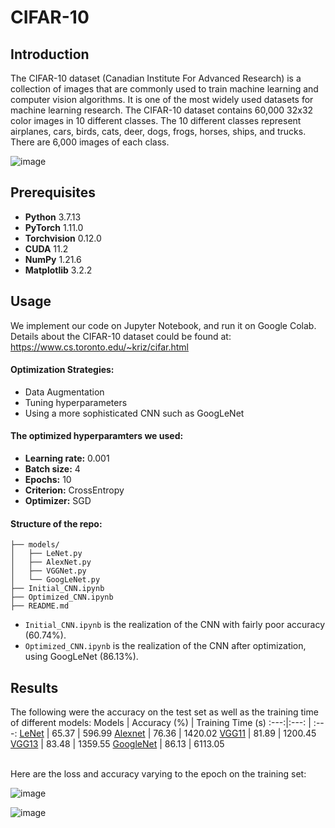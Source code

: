 # CIFAR-10
## Introduction
The CIFAR-10 dataset (Canadian Institute For Advanced Research) is a collection of images that are commonly used to train machine learning and computer vision algorithms. It is one of the most widely used datasets for machine learning research. The CIFAR-10 dataset contains 60,000 32x32 color images in 10 different classes. The 10 different classes represent airplanes, cars, birds, cats, deer, dogs, frogs, horses, ships, and trucks. There are 6,000 images of each class.


![image](https://user-images.githubusercontent.com/67097978/169860407-8074c31b-4fd8-4111-ac43-90bcc00d33f7.png)


## Prerequisites
- **Python** 3.7.13
- **PyTorch** 1.11.0
- **Torchvision** 0.12.0
- **CUDA** 11.2
- **NumPy** 1.21.6
- **Matplotlib** 3.2.2

## Usage
We implement our code on Jupyter Notebook, and run it on Google Colab. <br />
Details about the CIFAR-10 dataset could be found at: https://www.cs.toronto.edu/~kriz/cifar.html

#### Optimization Strategies:
- Data Augmentation
- Tuning hyperparameters
- Using a more sophisticated CNN such as GoogLeNet

#### The optimized hyperparamters we used:
- **Learning rate:** 0.001
- **Batch size:** 4
- **Epochs:** 10
- **Criterion:** CrossEntropy
- **Optimizer:** SGD

#### Structure of the repo:
```
├── models/
│   ├── LeNet.py
│   ├── AlexNet.py
│   ├── VGGNet.py
│   └── GoogLeNet.py
├── Initial_CNN.ipynb
├── Optimized_CNN.ipynb
├── README.md
```
- `Initial_CNN.ipynb` is the realization of the CNN with fairly poor accuracy (60.74%).
- `Optimized_CNN.ipynb` is the realization of the CNN after optimization, using GoogLeNet (86.13%).

## Results
The following were the accuracy on the test set as well as the training time of different models: 
Models | Accuracy (%) | Training Time (s)
:---:|:---: | :---:
[LeNet](https://github.com/IvoryCandy/pytorch-cifar10/blob/master/models/LeNet.py) | 65.37 | 596.99
[Alexnet](https://github.com/IvoryCandy/pytorch-cifar10/blob/master/models/AlexNet.py) | 76.36 | 1420.02
[VGG11](https://github.com/IvoryCandy/pytorch-cifar10/blob/master/models/VGG.py) | 81.89 | 1200.45
[VGG13](https://github.com/IvoryCandy/pytorch-cifar10/blob/master/models/VGG.py) | 83.48 | 1359.55
[GoogleNet](https://github.com/IvoryCandy/pytorch-cifar10/blob/master/models/GoogleNet.py) | 86.13 | 6113.05

 <br />Here are the loss and accuracy varying to the epoch on the training set:

![image](https://user-images.githubusercontent.com/67097978/169862338-415273a2-a1fd-406e-8f0f-786baeb36cfd.png)

![image](https://user-images.githubusercontent.com/67097978/169862362-dbe7cfa7-df31-4a87-a79f-02f68b50ec85.png)

